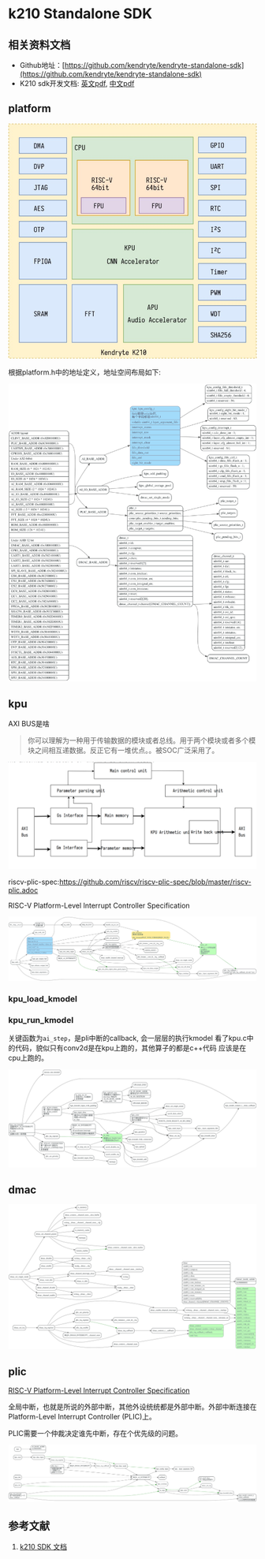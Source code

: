 # k210 Standalone SDK

<!-- toc -->

## 相关资料文档

* Github地址：[https://github.com/kendryte/kendryte-standalone-sdk](https://github.com/kendryte/kendryte-standalone-sdk)
* K210 sdk开发文档: [英文pdf](https://s3.cn-north-1.amazonaws.com.cn/dl.kendryte.com/documents/kendryte_datasheet_20181011163248_en.pdf), [中文pdf](https://s3.cn-north-1.amazonaws.com.cn/dl.kendryte.com/documents/kendryte_standalone_programming_guide_20190704110318_zh-Hans.pdf)


## platform

![](./dots/k210_arch.jpeg)

根据platform.h中的地址定义，地址空间布局如下:

![](./dots/platform.svg)


## kpu

AXI BUS是啥

> 你可以理解为一种用于传输数据的模块或者总线。用于两个模块或者多个模块之间相互递数据。反正它有一堆优点。。被SOC广泛采用了。



![kpu internal](./dots/kpu_arch.png)

riscv-plic-spec:https://github.com/riscv/riscv-plic-spec/blob/master/riscv-plic.adoc

RISC-V Platform-Level Interrupt Controller Specification


![](./dots/k210_drivers_kpu.svg)


### kpu_load_kmodel

### kpu_run_kmodel


 关键函数为`ai_step`，是pli中断的callback, 会一层层的执行kmodel
 看了kpu.c中的代码，貌似只有conv2d是在kpu上跑的，其他算子的都是c++代码
 应该是在cpu上跑的。

![](./dots/kpu_run_kmodel.svg)


## dmac

![](./dots/dmac.svg)

## plic

[RISC-V Platform-Level Interrupt Controller Specification](https://github.com/riscv/riscv-plic-spec/blob/master/riscv-plic.adoc#introduction)

全局中断，也就是所说的外部中断，其他外设统统都是外部中断。外部中断连接在Platform-Level Interrupt Controller (PLIC)上。

PLIC需要一个仲裁决定谁先中断，存在个优先级的问题。


![](./dots/plic.svg)


## 参考文献

1. [k210 SDK 文档](https://s3.cn-north-1.amazonaws.com.cn/dl.kendryte.com/documents/kendryte_standalone_programming_guide_20190704110318_zh-Hans.pdf)
